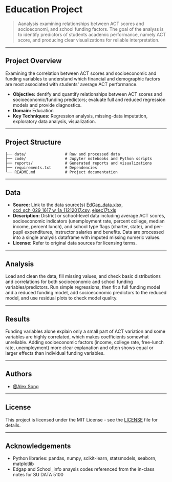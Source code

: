 # Education Project

> Aanalysis examining relationships between ACT scores and socioeconomi, and school funding factors. The goal of  the analyss is to identify predictors of students academic performance, namely ACT score, and producing clear visualizations for reliable interpretation.

---

## Project Overview

Examining the correlation between ACT scores and socioeconomic and funding variables to understand which financial and demographic factors are most associated with students' average ACT performance.

- **Objective:** dentify and quantify relationships between ACT scores and socioeconomic/funding predictors; evaluate full and reduced regression models and provide diagnostics.
- **Domain:** Education
- **Key Techniques:** Regression analysis, missing-data imputation, exploratory data analysis, visualization.
---

## Project Structure

```
├── data/                 # Raw and processed data
├── code/                 # Jupyter notebooks and Python scripts
├── reports/              # Generated reports and visualizations
├── requirements.txt      # Dependencies
└── README.md             # Project documentation
```

---

## Data

- **Source:** Link to the data source(s) [EdGap_data.xlsx](https://www.edgap.org/), [ccd_sch_029_1617_w_1a_11212017.csv](https://www.dropbox.com/s/lkl5nvcdmwyoban/ccd_sch_029_1617_w_1a_11212017.csv?dl=0), [elsec17t.xls](https://www.census.gov/data/tables/2017/econ/school-finances/secondary-education-finance.html)
- **Description:** District or school-level data including average ACT scores, socioeconomic indicators (unemployment rate, percent college, median income, percent lunch), and school type flags (charter, state), and per-pupil expenditures, instructor salaries and benefits. Data are processed into a single analysis dataframe with imputed missing numeric values.
- **License:** Refer to original data sources for licensing terms.

---

## Analysis

Load and clean the data, fill missing values, and check basic distributions and correlations for both socioeconomic and school funding variables/predictors. Run simple regressions, then fit a full funding model and a reduced funding model, add socioeconomic predictors to the reduced model, and use residual plots to check model quality.

---

## Results

Funding variables alone explain only a small part of ACT variation and some variables are highly correlated, which makes coefficients somewhat unreliable. Adding socioeconomic factors (income, college rate, free-lunch rate, unemployment) more clear explanation and often shows equal or larger effects than individual funding variables.

---

## Authors

- [@Alex Song](https://github.com/alexsong-lab)

---

## License

This project is licensed under the MIT License - see the [LICENSE](LICENSE) file for details.

---

## Acknowledgements

- Python libraries: pandas, numpy, scikit-learn, statsmodels, seaborn, matplotlib
- Edgap and School_info anaysis codes referenced from the in-class notes for SU DATA 5100 
